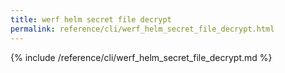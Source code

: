 ```yaml
---
title: werf helm secret file decrypt
permalink: reference/cli/werf_helm_secret_file_decrypt.html
---
```


{% include /reference/cli/werf_helm_secret_file_decrypt.md %}
